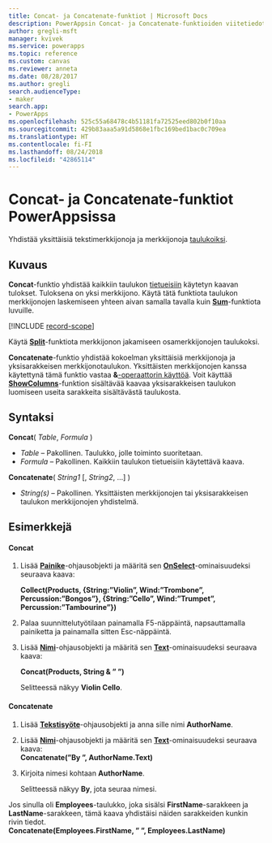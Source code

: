 ```yaml
---
title: Concat- ja Concatenate-funktiot | Microsoft Docs
description: PowerAppsin Concat- ja Concatenate-funktioiden viitetiedot, mukaan lukien syntaksi ja esimerkit
author: gregli-msft
manager: kvivek
ms.service: powerapps
ms.topic: reference
ms.custom: canvas
ms.reviewer: anneta
ms.date: 08/28/2017
ms.author: gregli
search.audienceType:
- maker
search.app:
- PowerApps
ms.openlocfilehash: 525c55a68478c4b51181fa72525eed802b0f10aa
ms.sourcegitcommit: 429b83aaa5a91d5868e1fbc169bed1bac0c709ea
ms.translationtype: HT
ms.contentlocale: fi-FI
ms.lasthandoff: 08/24/2018
ms.locfileid: "42865114"
---
```

# <a name="concat-and-concatenate-functions-in-powerapps"></a>Concat- ja Concatenate-funktiot PowerAppsissa
Yhdistää yksittäisiä tekstimerkkijonoja ja merkkijonoja [taulukoiksi](../working-with-tables.md).

## <a name="description"></a>Kuvaus
**Concat**-funktio yhdistää kaikkiin taulukon [tietueisiin](../working-with-tables.md#records) käytetyn kaavan tulokset. Tuloksena on yksi merkkijono. Käytä tätä funktiota taulukon merkkijonojen laskemiseen yhteen aivan samalla tavalla kuin **[Sum](function-aggregates.md)**-funktiota luvuille.

[!INCLUDE [record-scope](../../../includes/record-scope.md)]

Käytä **[Split](function-split.md)**-funktiota merkkijonon jakamiseen osamerkkijonojen taulukoksi.

**Concatenate**-funktio yhdistää kokoelman yksittäisiä merkkijonoja ja yksisarakkeisen merkkijonotaulukon. Yksittäisten merkkijonojen kanssa käytettynä tämä funktio vastaa **&**[-operaattorin käyttöä](operators.md). Voit käyttää **[ShowColumns](function-table-shaping.md)**-funktion sisältävää kaavaa yksisarakkeisen taulukon luomiseen useita sarakkeita sisältävästä taulukosta.

## <a name="syntax"></a>Syntaksi
**Concat**( *Table*, *Formula* )

* *Table* – Pakollinen.  Taulukko, jolle toiminto suoritetaan.
* *Formula* – Pakollinen.  Kaikkiin taulukon tietueisiin käytettävä kaava.

**Concatenate**( *String1* [, *String2*, ...] )

* *String(s)* – Pakollinen.  Yksittäisten merkkijonojen tai yksisarakkeisen taulukon merkkijonojen yhdistelmä.

## <a name="examples"></a>Esimerkkejä
#### <a name="concat"></a>Concat
1. Lisää **[Painike](../controls/control-button.md)**-ohjausobjekti ja määritä sen **[OnSelect](../controls/properties-core.md)**-ominaisuudeksi seuraava kaava:
   
    **Collect(Products, {String:”Violin”, Wind:”Trombone”, Percussion:”Bongos”}, {String:”Cello”, Wind:”Trumpet”, Percussion:”Tambourine”})**
2. Palaa suunnittelutyötilaan painamalla F5-näppäintä, napsauttamalla painiketta ja painamalla sitten Esc-näppäintä.
3. Lisää **[Nimi](../controls/control-text-box.md)**-ohjausobjekti ja määritä sen **[Text](../controls/properties-core.md)**-ominaisuudeksi seuraava kaava:
   
    **Concat(Products, String & ” ”)**
   
    Selitteessä näkyy **Violin Cello**.

#### <a name="concatenate"></a>Concatenate
1. Lisää **[Tekstisyöte](../controls/control-text-input.md)**-ohjausobjekti ja anna sille nimi **AuthorName**.
2. Lisää **[Nimi](../controls/control-text-box.md)**-ohjausobjekti ja määritä sen **[Text](../controls/properties-core.md)**-ominaisuudeksi seuraava kaava:<br>
   **Concatenate(”By ”, AuthorName.Text)**
3. Kirjoita nimesi kohtaan **AuthorName**.
   
    Selitteessä näkyy **By**, jota seuraa nimesi.

Jos sinulla oli **Employees**-taulukko, joka sisälsi **FirstName**-sarakkeen ja **LastName**-sarakkeen, tämä kaava yhdistäisi näiden sarakkeiden kunkin rivin tiedot.
<br>**Concatenate(Employees.FirstName, ” ”, Employees.LastName)**

